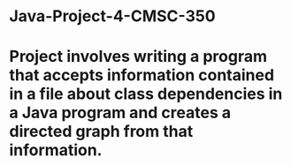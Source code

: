 # Java-Project-4-CMSC-350

# Project involves writing a program that accepts information contained in a file about class dependencies in a Java program and creates a directed graph from that information.
